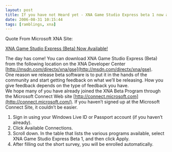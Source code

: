 ```yaml
---
layout: post
title: If you have not Heard yet - XNA Game Studio Express beta 1 now available
date: 2006-08-31 10:15:44
tags: [ramblings, xna]
---
```


Quote From Microsoft XNA Site:

[XNA Game Studio Express (Beta) Now Available!](http://blogs.msdn.com/xna/archive/2006/08/30/731941)

 

The day has come! You can download XNA Game Studio Express (Beta) from the following location on the XNA Developer Center [http://msdn.com/directx/xna/gse](http://msdn.com/directx/xna/gse).   
One reason we release beta software is to put it in the hands of the community and start getting feedback on what we’ll be releasing. How you give feedback depends on the type of feedback you have.  
We hope many of you have already joined the XNA Beta Program through the Microsoft Connect Web site [http://connect.microsoft.com](http://connect.microsoft.com/). If you haven’t signed up at the Microsoft Connect Site, it couldn’t be easier.

1. Sign in using your Windows Live ID or Passport account (if you haven’t already).
2. Click Available Connections.
3. Scroll down. In the table that lists the various programs available, select XNA Game Studio Express Beta 1, and then click Apply.
4. After filling out the short survey, you will be enrolled automatically.

